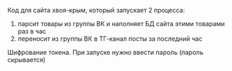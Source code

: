 Код для сайта хвоя-крым, который запускает 2 процесса:
1) парсит товары из группы ВК и наполняет БД сайта этими товарами раз в час
2) переносит из группы ВК в ТГ-канал посты за последний час

Шифрование токена. При запуске нужно ввести пароль (пароль скрывается)
